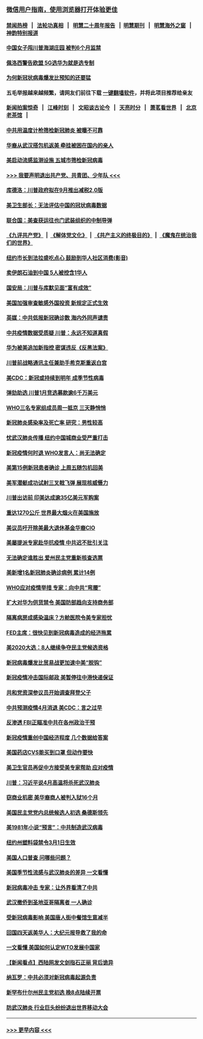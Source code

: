 ### [微信用户指南，使用浏览器打开体验更佳](https://github.com/gfw-breaker/banned-news1/blob/master/indexes/wechat-guide.md?t=0)
#### [禁闻热榜](热点新闻.md?t=0)  &nbsp;&nbsp;|&nbsp;&nbsp; [法轮功真相](https://github.com/gfw-breaker/truth/blob/master/README.md?t=0) &nbsp;&nbsp;|&nbsp;&nbsp; [明慧二十周年报告](https://github.com/gfw-breaker/mh-reports/blob/master/README.md?t=0) &nbsp;&nbsp;|&nbsp;&nbsp;[明慧期刊](https://github.com/gfw-breaker/mh-qikan) &nbsp;&nbsp;|&nbsp;&nbsp; [明慧海外之窗](https://github.com/gfw-breaker/mh-news/blob/master/README.md?t=0) &nbsp;&nbsp;|&nbsp;&nbsp; [神韵特别报道](https://github.com/gfw-breaker/mh-news/blob/master/shenyun.md?t=0)
#### [中国女子闯川普海湖庄园 被判6个月监禁](../pages/nsc412/n11869919.md?t=02150722) 
#### [佩洛西警告欧盟 5G选华为就是选专制](../pages/nsc412/n11869898.md?t=02150722) 
#### [为何新冠状病毒爆发比预知的还要猛](../pages/nsc412/n11869828.md?t=02150722) 
#### 五毛举报越来越频繁，请网友们前往下载 [一键翻墙软件](https://github.com/gfw-breaker/ssr-accounts)，并将此项目推荐给亲友
#### [新闻拍案惊奇](https://github.com/gfw-breaker/banned-news1/blob/master/pages/link4.md) &nbsp;&nbsp;|&nbsp;&nbsp; [江峰时刻](https://github.com/gfw-breaker/banned-news1/blob/master/pages/link4.md) &nbsp;&nbsp;|&nbsp;&nbsp; [文昭谈古论今](https://github.com/gfw-breaker/banned-news1/blob/master/pages/link4.md) &nbsp;&nbsp;|&nbsp;&nbsp; [天亮时分](https://github.com/gfw-breaker/banned-news1/blob/master/pages/link4.md) &nbsp;&nbsp;|&nbsp;&nbsp; [萧茗看世界](https://github.com/gfw-breaker/banned-news1/blob/master/pages/link4.md) &nbsp;&nbsp;|&nbsp;&nbsp; [北京老茶馆](https://github.com/gfw-breaker/banned-news1/blob/master/pages/link4.md) &nbsp;&nbsp;|&nbsp;&nbsp; 
#### [中共用温度计枪筛检新冠肺炎 被曝不可靠](../pages/nsc412/n11869707.md?t=02150722) 
#### [华裔从武汉搭包机返美 牵挂被困在国内的亲人](../pages/nsc412/n11869711.md?t=02150722) 
#### [美启动流感监测设施 五城市筛检新冠病毒](../pages/nsc412/n11869689.md?t=02150722) 
#### [>>> 我要声明退出共产党、共青团、少年队 <<<](https://github.com/begood0513/goodnews/blob/master/quit/letter.md) 
#### [库德洛：川普政府拟在9月推出减税2.0版](../pages/nsc412/n11869627.md?t=02150722) 
#### [美卫生部长：无法评估中国的冠状病毒数据](../pages/nsc412/n11869301.md?t=02150722) 
#### [联合国：美查获运往也门武装组织的中制导弹](../pages/nsc412/n11868677.md?t=02150722) 
#### [《九评共产党》](https://github.com/begood0513/9ping.md/blob/master/README.md) &nbsp;|&nbsp; [《解体党文化》](../../../../jtdwh.md/blob/master/README.md)  &nbsp;|&nbsp; [《共产主义的终极目的》](../../../../gczydzjmd.md/blob/master/README.md) &nbsp;|&nbsp; [《魔鬼在统治我们的世界》](../../../../mgztzwmdsj.md/blob/master/README.md) 
#### [纽约市长到法拉盛吃点心  鼓励到华人社区消费(影音)](../pages/nsc412/n11868197.md?t=02150722) 
#### [卖伊朗石油到中国  5人被控含1华人](../pages/nsc412/n11867988.md?t=02150722) 
#### [国安局：川普与库默见面“富有成效”](../pages/nsc412/n11867976.md?t=02150722) 
#### [美国加强审查敏感外国投资 新规定正式生效](../pages/nsc412/n11868041.md?t=02150722) 
#### [英媒：中共低报新冠确诊数 海内外同声谴责](../pages/nsc412/n11867421.md?t=02150722) 
#### [中共疫情数据受质疑 川普：永远不知道真假](../pages/nsc412/n11867195.md?t=02150722) 
#### [华为被美追加新指控 密谋违反《反黑法案》](../pages/nsc412/n11867191.md?t=02150722) 
#### [川普前战略通讯主任兼助手希克斯重返白宫](../pages/nsc412/n11867104.md?t=02150722) 
#### [美CDC：新冠或持续到明年 成季节性病毒](../pages/nsc412/n11867279.md?t=02150722) 
#### [弹劾助选 川普1月竞选募款逾6千万美元](../pages/nsc412/n11866950.md?t=02150722) 
#### [WHO三名专家组成员周一抵京 三天静悄悄](../pages/nsc412/n11866947.md?t=02150722) 
#### [新冠肺炎感染率及死亡率 研究：男性较高](../pages/nsc412/n11866956.md?t=02150722) 
#### [忧武汉肺炎传播 纽约中国城商业受严重打击](../pages/nsc412/n11866902.md?t=02150722) 
#### [新冠疫情何时退 WHO发言人：尚无法确定](../pages/nsc412/n11866864.md?t=02150722) 
#### [美第15例新冠患者确诊 上周五随包机回美](../pages/nsc412/n11866852.md?t=02150722) 
#### [美军潜艇成功试射三叉戟飞弹 展现核威慑力](../pages/nsc412/n11866046.md?t=02150722) 
#### [川普出访前 印美达成逾35亿美元军购案](../pages/nsc412/n11865444.md?t=02150722) 
#### [重达1270公斤 世界最大烟火在美国施放](../pages/nsc412/n11865198.md?t=02150722) 
#### [美议员吁开除美最大退休基金华裔CIO](../pages/nsc412/n11865230.md?t=02150722) 
#### [美屡提派专家赴华抗疫情 中共迟不批引关注](../pages/nsc412/n11864719.md?t=02150722) 
#### [无法确定谁胜出 爱州民主党重新核查选票](../pages/nsc412/n11864830.md?t=02150722) 
#### [美新增1名新冠肺炎确诊病例 累计14例](../pages/nsc412/n11864893.md?t=02150722) 
#### [WHO应对疫情举措 专家：向中共“弯腰”](../pages/nsc412/n11864727.md?t=02150722) 
#### [扩大对华为供货禁令 美国防部趋向支持商务部](../pages/nsc412/n11864773.md?t=02150722) 
#### [隔离病房成感染温床？方舱医院令美专家担忧](../pages/nsc412/n11864575.md?t=02150722) 
#### [FED主席：很快见到新冠病毒造成的经济拖累](../pages/nsc412/n11864507.md?t=02150722) 
#### [美2020大选：8人继续争夺民主党候选资格](../pages/nsc412/n11864327.md?t=02150722) 
#### [新冠病毒爆发比贸易战更加速中美“脱钩”](../pages/nsc412/n11864470.md?t=02150722) 
#### [新冠疫情冲击国际邮政 美暂停往中港快递保证](../pages/nsc412/n11864207.md?t=02150722) 
#### [共和党资深参议员开始调查拜登父子](../pages/nsc412/n11863984.md?t=02150722) 
#### [中共预测疫情4月消退 美CDC：言之过早](../pages/nsc412/n11864310.md?t=02150722) 
#### [反渗透 FBI正瞄准中共在各州政治干预](../pages/nsc412/n11864300.md?t=02150722) 
#### [新冠疫情重创中国经济程度 几个数据给答案](../pages/nsc412/n11864203.md?t=02150722) 
#### [美国药店CVS能买到口罩 但动作要快](../pages/nsc412/n11862438.md?t=02150722) 
#### [美卫生官员再促中方接受美专家帮助 应对疫情](../pages/nsc412/n11864043.md?t=02150722) 
#### [川普：习近平说4月高温将杀死武汉肺炎](../pages/nsc412/n11860814.md?t=02150722) 
#### [窃商业机密 美华裔商人被判入狱16个月](../pages/nsc412/n11863911.md?t=02150722) 
#### [美国民主党党内总统候选人初选 桑德斯领先](../pages/nsc412/n11863475.md?t=02150722) 
#### [美1981年小说“预言”：中共制造武汉病毒](../pages/nsc412/n11863306.md?t=02150722) 
#### [纽约州塑料袋禁令3月1日生效](../pages/nsc412/n11862832.md?t=02150722) 
#### [美国人口普查  问哪些问题？](../pages/nsc412/n11862808.md?t=02150722) 
#### [美国季节性流感与武汉肺炎的差异 一文看懂](../pages/nsc412/n11862428.md?t=02150722) 
#### [新冠病毒冲击 专家：让外界看清了中共](../pages/nsc412/n11862280.md?t=02150722) 
#### [武汉撤侨到圣地亚哥隔离者 一人确诊](../pages/nsc412/n11862460.md?t=02150722) 
#### [受新冠病毒影响 美国唐人街中餐馆生意减半](../pages/nsc412/n11861940.md?t=02150722) 
#### [回国四天返美华人：大纪元报导救了我的命](../pages/nsc412/n11862181.md?t=02150722) 
#### [一文看懂 美国如何认定WTO发展中国家](../pages/nsc412/n11862051.md?t=02150722) 
#### [【新闻看点】西陆网发文剑指石正丽 背后诡异](../pages/nsc412/n11861792.md?t=02150722) 
#### [纳瓦罗：中共必须对新冠病毒起源负责](../pages/nsc412/n11861810.md?t=02150722) 
#### [新罕布什尔州民主党初选 晚8点陆续开票](../pages/nsc412/n11861872.md?t=02150722) 
#### [防武汉肺炎 行业巨头纷纷退出世界移动大会](../pages/nsc412/n11861795.md?t=02150722) 

----
#### [ >>> 更早内容 <<< ](../indexes/nsc412-earlier.md)
